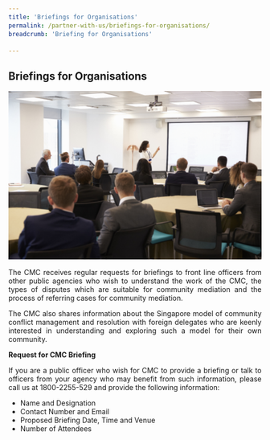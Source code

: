 ```yaml
---
title: 'Briefings for Organisations'
permalink: /partner-with-us/briefings-for-organisations/
breadcrumb: 'Briefing for Organisations'

---
```



## Briefings for Organisations

<div class="image"><img src="/images/1504167471782.png/" title="Briefings for Organisations" alt="Briefings for Organisations" style="width: 600px"></div>

<p style="text-align: justify">The CMC receives regular requests for briefings to front line officers from other public agencies who wish to understand the work of the CMC, the types of disputes which are suitable for community mediation and the process of referring cases for community mediation.</p>

<p style="text-align: justify">The CMC also shares information about the Singapore model of community conflict management and resolution with foreign delegates who are keenly interested in understanding and exploring such a model for their own community.</p>

**Request for CMC Briefing**

<p style="text-align: justify">If you are a public officer who wish for CMC to provide a briefing or talk to officers from your agency who may benefit from such information, please call us at 1800-2255-529 and provide the following information:</p>

* Name and Designation
* Contact Number and Email
* Proposed Briefing Date, Time and Venue
* Number of Attendees 
